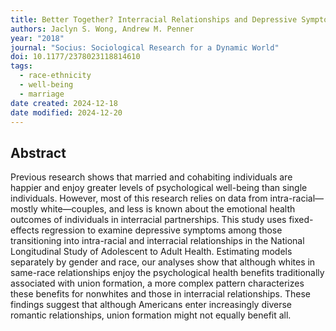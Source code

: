 ```yaml
---
title: Better Together? Interracial Relationships and Depressive Symptoms
authors: Jaclyn S. Wong, Andrew M. Penner
year: "2018"
journal: "Socius: Sociological Research for a Dynamic World"
doi: 10.1177/2378023118814610
tags:
  - race-ethnicity
  - well-being
  - marriage
date created: 2024-12-18
date modified: 2024-12-20
---
```


## Abstract

Previous research shows that married and cohabiting individuals are happier and enjoy greater levels of psychological well-being than single individuals. However, most of this research relies on data from intra-racial—mostly white—couples, and less is known about the emotional health outcomes of individuals in interracial partnerships. This study uses fixed-effects regression to examine depressive symptoms among those transitioning into intra-racial and interracial relationships in the National Longitudinal Study of Adolescent to Adult Health. Estimating models separately by gender and race, our analyses show that although whites in same-race relationships enjoy the psychological health benefits traditionally associated with union formation, a more complex pattern characterizes these benefits for nonwhites and those in interracial relationships. These findings suggest that although Americans enter increasingly diverse romantic relationships, union formation might not equally benefit all.
